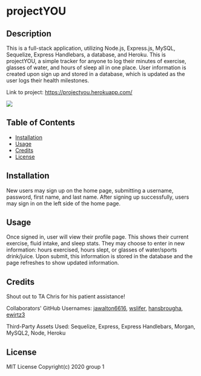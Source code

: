 # projectYOU

## Description

This is a full-stack application, utilizing Node.js, Express.js, MySQL, Sequelize, Express Handlebars, a database, and Heroku. This is projectYOU, a simple tracker for anyone to log their minutes of exercise, glasses of water, and hours of sleep all in one place. User information is created upon sign up and stored in a database, which is updated as the user logs their health milestones.

Link to project: https://projectyou.herokuapp.com/

<img src="https://img.shields.io/github/last-commit/ewirtz3/projectYOU?style=for-the-badge"/>

## Table of Contents

- [Installation](#installation)
- [Usage](#usage)
- [Credits](#credits)
- [License](#license)

## Installation

New users may sign up on the home page, submitting a username, password, first name, and last name. After signing up successfully, users may sign in on the left side of the home page.

## Usage

Once signed in, user will view their profile page. This shows their current exercise, fluid intake, and sleep stats. They may choose to enter in new information: hours exercised, hours slept, or glasses of water/sports drink/juice. Upon submit, this information is stored in the database and the page refreshes to show updated information.

## Credits

Shout out to TA Chris for his patient assistance!

Collaborators' GitHub Usernames: <a href="https://github.com/jawalton6616">jawalton6616</a>, <a href="https://github.com/wslifer">wslifer</a>, <a href="https://github.com/hansbrougha">hansbrougha</a>, <a href="https://github.com/ewirtz3">ewirtz3</a>

Third-Party Assets Used: Sequelize, Express, Express Handlebars, Morgan, MySQL2, Node, Heroku

## License

MIT License Copyright(c) 2020 group 1

